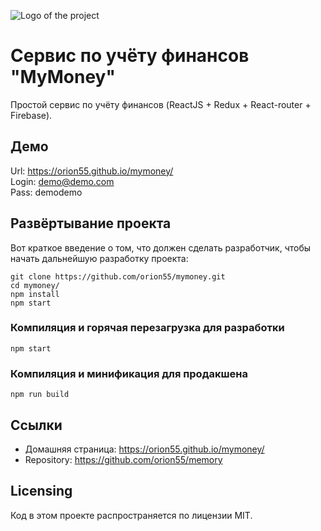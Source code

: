 ![Logo of the project](https://orion55.github.io/mymoney/mymoney.jpg)
# Сервис по учёту финансов "MyMoney"
Простой сервис по учёту финансов (ReactJS + Redux + React-router + Firebase).<br/>
## Демо
Url: https://orion55.github.io/mymoney/<br/>
Login: demo@demo.com<br/>
Pass: demodemo<br/>

## Развёртывание проекта
Вот краткое введение о том, что должен сделать разработчик, чтобы начать дальнейшую разработку проекта:
```
git clone https://github.com/orion55/mymoney.git
cd mymoney/
npm install
npm start
```

### Компиляция и горячая перезагрузка для разработки
```
npm start
```

### Компиляция и минификация для продакшена
```
npm run build
```
## Ссылки

- Домашняя страница: https://orion55.github.io/mymoney/
- Repository: https://github.com/orion55/memory



## Licensing

Код в этом проекте распространяется по лицензии MIT.
